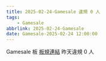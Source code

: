 ```yaml
---
title: 2025-02-24-Gamesale 違規 0 人
tags:
    - Gamesale
abbrlink: 2025-02-24-Gamesale
date: Gamesale-2025-02-24 12:00:00
---
```

Gamesale 板 [板規連結](https://www.ptt.cc/bbs/Gossiping/M.1637425085.A.07D.html)
昨天違規 0 人
